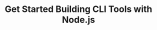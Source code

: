 ---
title: "Get Started Building CLI Tools with Node.js"
link: "https://egghead.io/courses/get-started-building-cli-tools-with-node-js-2af0caec"
cta: "Watch now"
order: 1
image:
  sourceUrl: "https://www.kevincunningham.co.uk/_next/image/?url=https%3A%2F%2Fres.cloudinary.com%2Fkc-cloud%2Fimages%2Ff_auto%2Cq_auto%2Fv1658391335%2FNode_CLI_1000_px%2FNode_CLI_1000_px.webp%3F_i%3DAA&w=1080&q=75"
  altText: "egghead Node CLI logo"
---